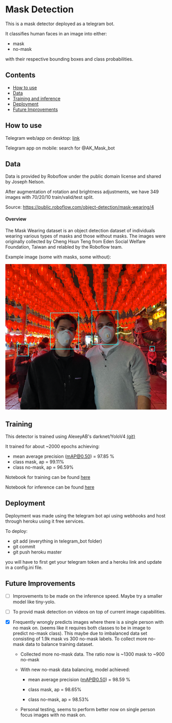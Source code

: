 # Mask Detection 
This is a mask detector deployed as a telegram bot.

It classifies human faces in an image into either:
- mask
- no-mask

with their respective bounding boxes and class probabilities. 

## Contents
- [How to use](#h2u)
- [Data](#data)
- [Training and inference](#train)
- [Deployment](#deploy)
- [Future Improvements](#todo)

## <a name="h2u"></a> How to use
Telegram web/app on desktop: [link](https://t.me/AK_Mask_bot)

Telegram app on mobile: search for @AK_Mask_bot

## <a name="data"></a> Data
Data is provided by Roboflow under the public domain license and shared by Joseph Nelson.

After augmentation of rotation and brightness adjustments, we have 349 images with 70/20/10 train/valid/test split.

Source: https://public.roboflow.com/object-detection/mask-wearing/4

#### Overview
The Mask Wearing dataset is an object detection dataset of individuals wearing various types of masks and those without masks. The images were originally collected by Cheng Hsun Teng from Eden Social Welfare Foundation, Taiwan and relabled by the Roboflow team.

Example image (some with masks, some without):

![alt text](https://github.com/LeKwee/Mask_Detection/blob/master/images/readme_pic1.PNG?raw=true)

## <a name="train"></a> Training
This detector is trained using AlexeyAB's darknet/YoloV4 [(git)](https://github.com/AlexeyAB/darknet)

It trained for about ~2000 epochs achieving:
- mean average precision (mAP@0.50) = 97.85 % 
- class mask, ap = 99.11%
- class no-mask, ap = 96.59%  

Notebook for training can be found [here](https://github.com/LeKwee/Mask_Detection/tree/master/Mask_detection_yolov4_darknet/notebooks/Training)

Notebook for inference can be found [here](https://github.com/LeKwee/Mask_Detection/tree/master/Mask_detection_yolov4_darknet/notebooks/Inference)

## <a name="deploy"></a> Deployment
Deployment was made using the telegram bot api using webhooks and host through heroku using it free services.

To deploy:
- git add (everything in telegram_bot folder)
- git commit
- git push heroku master 
  
you will have to first get your telegram token and a heroku link and update in a config.ini file.
 
## <a name="todo"></a> Future Improvements
- [ ] Improvements to be made on the inference speed. Maybe try a smaller model like tiny-yolo.

- [ ] To provid mask detection on videos on top of current image capabilities.

- [x] Frequently wrongly predicts images where there is a single person with no mask on. (seems like it requires both classes to be in image to predict no-mask class). This maybe due to imbalanced data set consisting of 1.9k mask vs 300 no-mask labels. To collect more no-mask data to balance training dataset.

     - Collected more no-mask data. The ratio now is ~1300 mask to ~900 no-mask
      
     - With new no-mask data balancing, model achieved:

       - mean average precision (mAP@0.50) = 98.59 % 

       - class mask, ap = 98.65% 

       - class no-mask, ap = 98.53%
     - Personal testing, seems to perform better now on single person focus images with no mask on.
